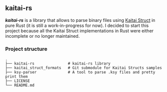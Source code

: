 ## kaitai-rs

***kaitai-rs*** is a library that allows to parse binary files using [Kaitai Struct](https://kaitai.io/) in pure Rust (it is still a work-in-progress for now). I decided to start this project because all the Kaitai Struct implementations in Rust were either incomplete or no longer maintained.

### Project structure

```
.
├── kaitai-rs               # kaitai-rs library
├── kaitai_struct_formats   # Git submodule for Kaitai Structs samples
├── ksy-parser              # A tool to parse .ksy files and pretty print them
├── LICENSE
└── README.md
```